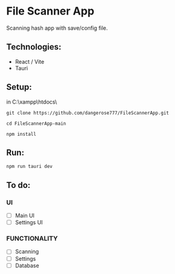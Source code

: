 # File Scanner App
Scanning hash app with save/config file.

## Technologies:
- React / Vite
- Tauri

## Setup:
in C:\xampp\htdocs\
```
git clone https://github.com/dangerose777/FileScannerApp.git
```
```
cd FileScannerApp-main
```
```
npm install
```

## Run:
```
npm run tauri dev
```

## To do:
### UI
- [ ]  Main UI
- [ ]  Settings UI
### FUNCTIONALITY
- [ ]  Scanning
- [ ]  Settings
- [ ]  Database